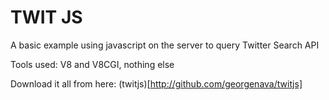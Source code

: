 TWIT JS
=======

A basic example using javascript on the server to query Twitter Search API

Tools used: V8 and V8CGI, nothing else

Download it all from here: (twitjs)[http://github.com/georgenava/twitjs]